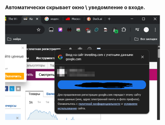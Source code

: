 

### Автоматически скрывает окно \ уведомление о входе.

![enter image description here](assets/chrome_hBuuTGHVCe.png)